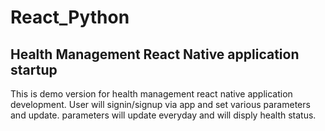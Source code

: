 # React_Python

## Health Management React Native application startup 

This is demo version for health management react native application development. User will signin/signup via app and set various parameters and update. 
parameters will update everyday and will disply health status.
